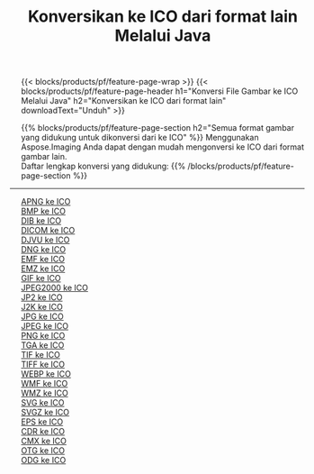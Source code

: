 ﻿---
title: Konversikan ke ICO dari format lain Melalui Java 
weight: 3920
url: /id/java/conversion/to/ico 
lang: id
langdirlevel: 2
locales: zh-hans,ja,it,ru,de,es,fr,nl,id,lt,pl,pt,vi,tr,ko,zh-hant,ar,hi,th,sv,cs,uk,he
description: Menggunakan Aspose.Imaging Anda dapat dengan mudah mengonversi ke ICO dari format lain
---

{{< blocks/products/pf/feature-page-wrap >}}
{{< blocks/products/pf/feature-page-header h1="Konversi File Gambar ke ICO Melalui Java" h2="Konversikan ke ICO dari format lain" downloadText="Unduh" >}}


{{% blocks/products/pf/feature-page-section  h2="Semua format gambar yang didukung untuk dikonversi dari ke ICO" %}}
Menggunakan Aspose.Imaging Anda dapat dengan mudah mengonversi ke ICO dari format gambar lain.
<br/>
Daftar lengkap konversi yang didukung:
{{% /blocks/products/pf/feature-page-section %}}
<div class="container-fluid productfamilypage bg-gray">
    <div class="convertypes bg-gray agp-content section">
        <div class="container">
		<hr style="margin-left:-20px;"/>
		<div class="row other-converters">
		    <div class='col-md-2 other-converter remove-lp remove-rp'><a href="/imaging/id/java/conversion/apng-to-ico" >APNG ke ICO</a></div>
<div class='col-md-2 other-converter remove-lp remove-rp'><a href="/imaging/id/java/conversion/bmp-to-ico" >BMP ke ICO</a></div>
<div class='col-md-2 other-converter remove-lp remove-rp'><a href="/imaging/id/java/conversion/dib-to-ico" >DIB ke ICO</a></div>
<div class='col-md-2 other-converter remove-lp remove-rp'><a href="/imaging/id/java/conversion/dicom-to-ico" >DICOM ke ICO</a></div>
<div class='col-md-2 other-converter remove-lp remove-rp'><a href="/imaging/id/java/conversion/djvu-to-ico" >DJVU ke ICO</a></div>
<div class='col-md-2 other-converter remove-lp remove-rp'><a href="/imaging/id/java/conversion/dng-to-ico" >DNG ke ICO</a></div>
<div class='col-md-2 other-converter remove-lp remove-rp'><a href="/imaging/id/java/conversion/emf-to-ico" >EMF ke ICO</a></div>
<div class='col-md-2 other-converter remove-lp remove-rp'><a href="/imaging/id/java/conversion/emz-to-ico" >EMZ ke ICO</a></div>
<div class='col-md-2 other-converter remove-lp remove-rp'><a href="/imaging/id/java/conversion/gif-to-ico" >GIF ke ICO</a></div>
<div class='col-md-2 other-converter remove-lp remove-rp'><a href="/imaging/id/java/conversion/jpeg2000-to-ico" >JPEG2000 ke ICO</a></div>
<div class='col-md-2 other-converter remove-lp remove-rp'><a href="/imaging/id/java/conversion/jp2-to-ico" >JP2 ke ICO</a></div>
<div class='col-md-2 other-converter remove-lp remove-rp'><a href="/imaging/id/java/conversion/j2k-to-ico" >J2K ke ICO</a></div>
<div class='col-md-2 other-converter remove-lp remove-rp'><a href="/imaging/id/java/conversion/jpg-to-ico" >JPG ke ICO</a></div>
<div class='col-md-2 other-converter remove-lp remove-rp'><a href="/imaging/id/java/conversion/jpeg-to-ico" >JPEG ke ICO</a></div>
<div class='col-md-2 other-converter remove-lp remove-rp'><a href="/imaging/id/java/conversion/png-to-ico" >PNG ke ICO</a></div>
<div class='col-md-2 other-converter remove-lp remove-rp'><a href="/imaging/id/java/conversion/tga-to-ico" >TGA ke ICO</a></div>
<div class='col-md-2 other-converter remove-lp remove-rp'><a href="/imaging/id/java/conversion/tif-to-ico" >TIF ke ICO</a></div>
<div class='col-md-2 other-converter remove-lp remove-rp'><a href="/imaging/id/java/conversion/tiff-to-ico" >TIFF ke ICO</a></div>
<div class='col-md-2 other-converter remove-lp remove-rp'><a href="/imaging/id/java/conversion/webp-to-ico" >WEBP ke ICO</a></div>
<div class='col-md-2 other-converter remove-lp remove-rp'><a href="/imaging/id/java/conversion/wmf-to-ico" >WMF ke ICO</a></div>
<div class='col-md-2 other-converter remove-lp remove-rp'><a href="/imaging/id/java/conversion/wmz-to-ico" >WMZ ke ICO</a></div>
<div class='col-md-2 other-converter remove-lp remove-rp'><a href="/imaging/id/java/conversion/svg-to-ico" >SVG ke ICO</a></div>
<div class='col-md-2 other-converter remove-lp remove-rp'><a href="/imaging/id/java/conversion/svgz-to-ico" >SVGZ ke ICO</a></div>
<div class='col-md-2 other-converter remove-lp remove-rp'><a href="/imaging/id/java/conversion/eps-to-ico" >EPS ke ICO</a></div>
<div class='col-md-2 other-converter remove-lp remove-rp'><a href="/imaging/id/java/conversion/cdr-to-ico" >CDR ke ICO</a></div>
<div class='col-md-2 other-converter remove-lp remove-rp'><a href="/imaging/id/java/conversion/cmx-to-ico" >CMX ke ICO</a></div>
<div class='col-md-2 other-converter remove-lp remove-rp'><a href="/imaging/id/java/conversion/otg-to-ico" >OTG ke ICO</a></div>
<div class='col-md-2 other-converter remove-lp remove-rp'><a href="/imaging/id/java/conversion/odg-to-ico" >ODG ke ICO</a></div>
                </div>
        </div>
    </div>
</div>
<br/>

